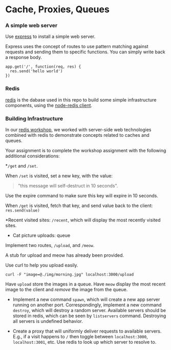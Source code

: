Cache, Proxies, Queues
=========================


### A simple web server

Use [express](http://expressjs.com/) to install a simple web server.

Express uses the concept of routes to use pattern matching against requests and sending them to specific functions.  You can simply write back a response body.

	app.get('/', function(req, res) {
	  res.send('hello world')
	})

### Redis

[redis](http://redis.io/) is the dabase used in this repo to build some simple infrastructure components, using the [node-redis client](https://github.com/mranney/node_redis).


### Building Infrastructure

In our [redis workshop](https://github.com/CSC-DevOps/Queues), we worked with server-side web technologies combined with redis to demonstrate concepts related to caches and queues.

Your assignment is to complete the workshop assignment with the following additional considerations:

*`/get` and `/set`.

When `/set` is visited, set a new key, with the value:
> "this message will self-destruct in 10 seconds".

Use the expire command to make sure this key will expire in 10 seconds.

When `/get` is visited, fetch that key, and send value back to the client: `res.send(value)` 

*Recent visited sites: `/recent`, which will display the most recently visited sites.

* Cat picture uploads: queue

Implement two routes, `/upload`, and `/meow`.
 
A stub for upload and meow has already been provided.

Use curl to help you upload easily.

	curl -F "image=@./img/morning.jpg" localhost:3000/upload

Have `upload` store the images in a queue.  Have `meow` display the most recent image to the client and *remove* the image from the queue. 

* Implement a new command `spawn`, which will create a new app server running on another port. Correspondingly, implement a new command `destroy`, which will destroy a random server. Available servers should be stored in redis, which can be seen by `listservers` command. Destroying all servers is undefined behavior.

* Create a proxy that will uniformly deliver requests to available servers. E.g., if a visit happens to `/` then toggle between `localhost:3000`, `localhost:3001`, etc.  Use redis to look up which server to resolve to.
